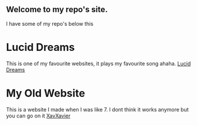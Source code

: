 ## Welcome to my repo's site.
I have some of my repo's below this 
# Lucid Dreams
This is one of my favourite websites, it plays my favourite song ahaha.
[Lucid Dreams](https://xavierbrasher.github.io/LucidDreams/index.html)
# My Old Website
This is a website I made when I was like 7. I dont think it works anymore but you can go on it
[XavXavier](http://xavierbrasher.github.io/old-Site/game/index.html)